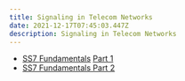 ```yaml
---
title: Signaling in Telecom Networks
date: 2021-12-17T07:45:03.447Z
description: Signaling in Telecom Networks
---
```

* [SS7 ](https://youtu.be/awgEEelA2CY)[Fundamentals](https://youtu.be/eH3T20Yyrjw) [Part 1](https://youtu.be/awgEEelA2CY)
* [SS7 Fundamentals Part 2](https://youtu.be/eH3T20Yyrjw)